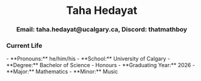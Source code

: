 <center> <h1> Taha Hedayat </h1> </center>

<center> <h3> <b> Email: </b> taha.hedayat@ucalgary.ca, <b> Discord:</b> thatmathboy </h3> </center>

<h3> Current Life </h3>
- **Pronouns:** he/him/his
- **School:** University of Calgary
- **Degree:** Bachelor of Science - Honours
- **Graduating Year:** 2026
- **Major:** Mathematics
- **Minor:** Music
